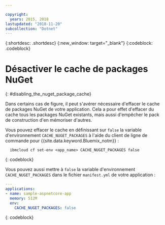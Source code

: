 ```yaml
---

copyright:
  years: 2015, 2018
lastupdated: "2018-11-20"
subcollection: "Dotnet"
---
```


{:shortdesc: .shortdesc}
{:new_window: target="_blank"}
{:codeblock: .codeblock}

# Désactiver le cache de packages NuGet
{: #disabling_the_nuget_package_cache}

Dans certains cas de figure, il peut s'avérer nécessaire d'effacer le cache de packages NuGet de votre application.  Cela a pour effet d'effacer du cache tous les packages NuGet existants, mais aussi d'empêcher le pack de construction d'en mémoriser d'autres.

Vous pouvez effacer le cache en définissant sur `false` la variable d'environnement `CACHE_NUGET_PACKAGES` à l'aide du client de ligne de commande pour {{site.data.keyword.Bluemix_notm}} :

```shell
  ibmcloud cf set-env <app_name> CACHE_NUGET_PACKAGES false
```
{: codeblock}

Vous pouvez aussi mettre à `false` la variable d'environnement `CACHE_NUGET_PACKAGES` dans le fichier `manifest.yml` de votre application :

```yml
---
applications:
- name: sample-aspnetcore-app
  memory: 512M
  env:
    CACHE_NUGET_PACKAGES: false
```
{: codeblock}
